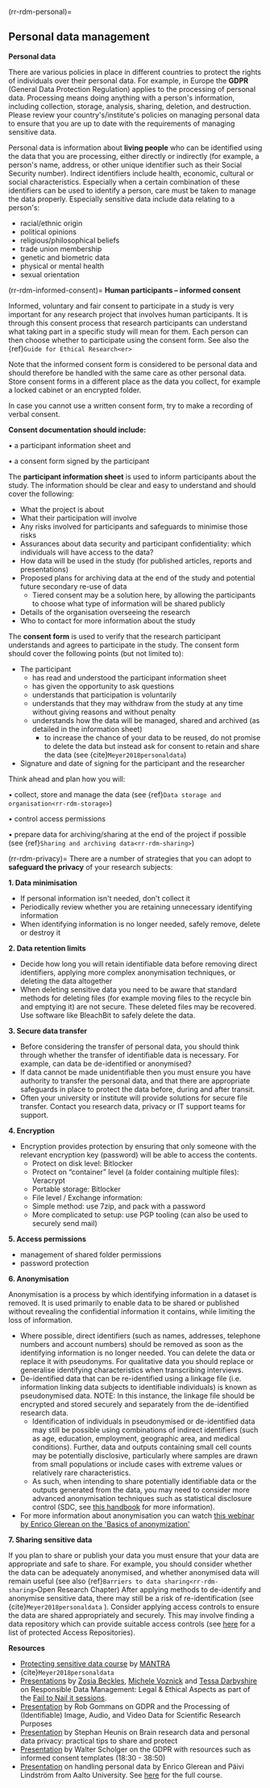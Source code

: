 (rr-rdm-personal)=

## Personal data management

**Personal data**

There are various policies in place in different countries to protect the rights of individuals over their personal data. 
For example, in Europe the **GDPR** (General Data Protection Regulation) applies to the processing of personal data. 
Processing means doing anything with a person's information, including collection, storage, analysis, sharing, deletion, and destruction. 
Please review your country's/institute's policies on managing personal data to ensure that you are up to date with the requirements of managing sensitive data. 

Personal data is information about **living people** who can be identified using the data that you are processing, either directly or indirectly (for example, a person's name, address, or other unique identifier such as their Social Security number). 
Indirect identifiers include health, economic, cultural or social characteristics. 
Especially when a certain combination of these identifiers can be used to identify a person, care must be taken to manage the data properly. 
Especially sensitive data include data relating to a person's: 
* racial/ethnic origin
* political opinions
* religious/philosophical beliefs
* trade union membership
* genetic and biometric data
* physical or mental health
* sexual orientation

(rr-rdm-informed-consent)=
**Human participants – informed consent**

Informed, voluntary and fair consent to participate in a study is very important for any research project that involves human participants. 
It is through this consent process that research participants can understand what taking part in a specific study will mean for them. 
Each person can then choose whether to participate using the consent form. 
See also the {ref}`Guide for Ethical Research<er>`

Note that the informed consent form is considered to be personal data and should therefore be handled with the same care as other personal data. Store consent forms in a different place as the data you collect, for example a locked cabinet or an encrypted folder.

In case you cannot use a written consent form, try to make a recording of verbal consent. 

**Consent documentation should include:**

•	a participant information sheet and

•	a consent form signed by the participant

The **participant information sheet** is used to inform participants about the study. The information should be  clear and easy to understand and should cover the following:
* What the project is about
* What their participation will involve
* Any risks involved for participants and safeguards to minimise those risks
* Assurances about data security and participant confidentiality: which individuals will have access to the data?
* How data will be used in the study (for published articles, reports and presentations)
* Proposed plans for archiving data at the end of the study and potential future secondary re-use of data
    * Tiered consent may be a solution here, by allowing the participants to choose what type of information will be shared publicly 
* Details of the organisation overseeing the research
* Who to contact for more information about the study

The **consent form** is used to verify that the research participant understands and agrees to participate in the study.
The consent form should cover the following points (but not limited to):
* The participant
    * has read and understood the participant information sheet
    * has given the opportunity to ask questions
    * understands that participation is voluntarily
    * understands that they may withdraw from the study at any time without giving reasons and without penalty
    * understands how the data will be managed, shared and archived (as detailed in the information sheet)
       * to increase the chance of your data to be reused, do not promise to delete the data but instead ask for consent to retain and share the data (see {cite}`Meyer2018personaldata`)
* Signature and date of signing for the participant and the researcher

Think ahead and plan how you will:

•	collect, store and manage the data (see {ref}`Data storage and organisation<rr-rdm-storage>`)

•	control access permissions

•	prepare data for archiving/sharing at the end of the project if possible (see {ref}`Sharing and archiving data<rr-rdm-sharing>`)


(rr-rdm-privacy)=
There are a number of strategies that you can adopt to **safeguard the privacy** of your research subjects:

**1. Data minimisation**

* If personal information isn't needed, don't collect it
* Periodically review whether you are retaining unnecessary identifying information
* When identifying information is no longer needed, safely remove, delete or destroy it

**2. Data retention limits**
* Decide how long you will retain identifiable data before removing direct identifiers, applying more complex anonymisation techniques, or deleting the data altogether
* When deleting sensitive data you need to be aware that standard methods for deleting files (for example moving files to the recycle bin and emptying it) are not secure. These deleted files may be recovered. Use software like BleachBit to safely delete the data.

**3. Secure data transfer**
* Before considering the transfer of personal data, you should think through whether the transfer of identifiable data is necessary. 
For example, can data be de-identified or anonymised? 
* If data cannot be made unidentifiable then you must ensure you have authority to transfer the personal data, and that there are appropriate safeguards in place to protect the data before, during and after transit.
* Often your university or institute will provide solutions for secure file transfer. 
Contact you research data, privacy or IT support teams for support. 

**4. Encryption** 
* Encryption provides protection by ensuring that only someone with the relevant encryption key (password) will be able to access the contents.
    * Protect on disk level: Bitlocker
    * Protect on “container” level (a folder containing multiple files):  Veracrypt
    * Portable storage: Bitlocker
    * File level / Exchange information:
    * Simple method: use 7zip, and pack with a password
    * More complicated to setup: use PGP tooling (can also be used to securely send mail)

**5. Access permissions**
* management of shared folder permissions
* password protection


**6. Anonymisation**

Anonymisation is a process by which identifying information in a dataset is removed. 
It is used primarily to enable data to be shared or published without revealing the confidential information it contains, while limiting the loss of information.
* Where possible, direct identifiers (such as names, addresses, telephone numbers and account numbers) should be removed as soon as the identifying information is no longer needed. 
You can delete the data or replace it with pseudonyms. 
For qualitative data you should replace or generalise identifying characteristics when transcribing interviews.
* De-identified data that can be re-identified using a linkage file (i.e. information linking data subjects to identifiable individuals) is known as pseudonymised data. 
NOTE: In this instance, the linkage file should be encrypted and stored securely and separately from the de-identified research data.
  * Identification of individuals in pseudonymised or de-identified data may still be possible using combinations of indirect identifiers (such as age, education, employment, geographic area, and medical conditions). 
Further, data and outputs containing small cell counts may be potentially disclosive, particularly where samples are drawn from small populations or include cases with extreme values or relatively rare characteristics.
   * As such, when intending to share potentially identifiable data or the outputs generated from the data, you may need to consider more advanced anonymisation techniques such as statistical disclosure control (SDC, see [this handbook](https://securedatagroup.org/sdc-handbook/) for more information).
* For more information about anonymisation you can watch [this webinar by Enrico Glerean on the 'Basics of anonymization'](https://www.youtube.com/watch?v=ILXeA4fx3cI)

**7. Sharing sensitive data**

If you plan to share or publish your data you must ensure that your data are appropriate and safe to share. 
For example, you should consider whether the data can be adequately anonymised, and whether anonymised data will remain useful (see also {ref}`Barriers to data sharing<rr-rdm-sharing>`Open Research Chapter)
After applying methods to de-identify and anonymise sensitive data, there may still be a risk of re-identification (see {cite}`Meyer2018personaldata`
). 
Consider applying access controls to ensure the data are shared appropriately and securely. 
This may involve finding a data repository which can provide suitable access controls (see [here](https://osf.io/tvyxz/wiki/8.%20Approved%20Protected%20Access%20Repositories/) for a list of protected Access Repositories).


**Resources**
* [Protecting sensitive data course](https://mantra.edina.ac.uk/protectionrightsandaccess) by [MANTRA](https://mantra.edina.ac.uk)
* {cite}`Meyer2018personaldata`
* [Presentations](https://www.youtube.com/watch?v=J9kWkzK83i4&list=PLyeHH3bEQqIbgbw75gheV27nFF2ctPPpR&index=1) by [Zosia Beckles](https://youtu.be/J9kWkzK83i4), [Michele Voznick](https://youtu.be/w5v5d6r6irs) and [Tessa Darbyshire](https://youtu.be/jEFu1ykVI_I) on Responsible Data Management: Legal & Ethical Aspects as part of the [Fail to Nail it sessions](https://www.youtube.com/c/AI4ScientificDiscovery).
* [Presentation](https://www.youtube.com/watch?v=H2mv6q4WwOU&) by Rob Gommans on GDPR and the Processing of (Identifiable) Image, Audio, and Video Data for Scientific Research Purposes
* [Presentation](https://youtu.be/_3bufely0c0) by Stephan Heunis on Brain research data and personal data privacy: practical tips to share and protect
* [Presentation](https://youtu.be/eAKhI0qde2w?t=1104) by Walter Scholger on the GDPR with resources such as informed consent templates (18:30 - 38:50)
* [Presentation](https://www.youtube.com/watch?v=PSe2V1KTQ8w&) on handling personal data by Enrico Glerean and Päivi Lindström from Aalto University. See [here](https://www.aalto.fi/en/services/rdm-training) for the full course.
